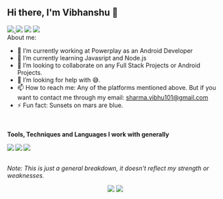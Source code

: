 ## Hi there, I'm Vibhanshu 👋

<a href="https://www.instagram.com/vibhanshu.sharma.101/"> <img src="https://img.icons8.com/fluent/48/000000/instagram-new.png"/> </a>
<a href="https://www.linkedin.com/in/vibhanshu-sharma-b089b2164/"><img src="https://img.icons8.com/fluent/48/000000/linkedin.png"/></a>
<a href="https://www.reddit.com/user/sharmavibhu101"><img src="https://img.icons8.com/fluent/48/000000/reddit.png"/></a>
<a href="https://twitter.com/vibhanshu101"><img src="https://img.icons8.com/fluent/48/000000/twitter.png"/></a>
<br />
About me:

- 🔭 I’m currently working at Powerplay as an Android Developer
- 🌱 I’m currently learning Javasript and Node.js
- 👯 I’m looking to collaborate on any Full Stack Projects or Android Projects.
- 🤔 I’m looking for help with 😅.
- 📫 How to reach me: Any of the platforms mentioned above. But if you want to contact me through my email: <a href="mailto:sharma.vibhu101@gmail.com">sharma.vibhu101@gmail.com</a>
- ⚡ Fun fact: Sunsets on mars are blue.

<br/>

**Tools, Techniques and Languages I work with generally**

<img align="left" src="https://img.icons8.com/color/48/000000/javascript.png"/>
<img align="left" src="https://img.icons8.com/color/48/000000/nodejs.png"/>
<img align="left" src="https://img.icons8.com/color/48/000000/mongodb.png"/>

<br/><br/>

<p><i>Note: This is just a general breakdown, it doesn't reflect my strength or weaknesses.</i></p>
<!-- Stats Dashboard -->
<p align = "center">
  <img src = "https://github-readme-stats.vercel.app/api?username=vibhusharma101&include_all_commits=true&show_icons=true&theme=dracula&line_height=40">
  <img src = "https://github-readme-stats.vercel.app/api/top-langs/?username=vibhusharma101&langs_count=11&hide=jupyter%20notebook,scss,html,css,shell&theme=dracula">
</p>
